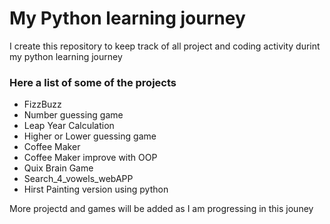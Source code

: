 # My Python learning journey 


I create this repository to keep track of all project  and coding activity durint my python learning journey

### Here a list of some of the projects
* FizzBuzz
* Number guessing game
* Leap Year Calculation
* Higher or Lower guessing game 
* Coffee Maker
* Coffee Maker improve with OOP
* Quix Brain Game
* Search_4_vowels_webAPP
* Hirst Painting version using python


More projectd and games will be added as I am progressing in this jouney
